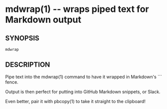 mdwrap(1) -- wraps piped text for Markdown output
=================================================

## SYNOPSIS

`mdwrap`

## DESCRIPTION

Pipe text into the mdwrap(1) command to have it wrapped in Markdown's \`\`\` fence.

Output is then perfect for putting into GitHub Markdown snippets, or Slack.

Even better, pair it with pbcopy(1) to take it straight to the clipboard!


[SYNOPSIS]: #SYNOPSIS "SYNOPSIS"
[DESCRIPTION]: #DESCRIPTION "DESCRIPTION"


[28point8(1)]: 28point8.1.html
[anycopy(1)]: anycopy.1.html
[anypaste(1)]: anypaste.1.html
[breakpt-test(1)]: breakpt-test.1.html
[breakpt(1)]: breakpt.1.html
[chcase(1)]: chcase.1.html
[colourtest(1)]: colourtest.1.html
[divider(1)]: divider.1.html
[ellipse(1)]: ellipse.1.html
[fn(1)]: fn.1.html
[git-develop(1)]: git-develop.1.html
[git-push-all(1)]: git-push-all.1.html
[gravatar(1)]: gravatar.1.html
[gz(1)]: gz.1.html
[ipgrep(1)]: ipgrep.1.html
[mansi(1)]: mansi.1.html
[mdwrap(1)]: mdwrap.1.html
[movieme(1)]: movieme.1.html
[nps(1)]: nps.1.html
[nuname(1)]: nuname.1.html
[onchange(1)]: onchange.1.html
[pycturetube(1)]: pycturetube.1.html
[returnOneOf(1)]: returnOneOf.1.html
[selfie(1)]: selfie.1.html
[shttp(1)]: shttp.1.html
[simplify(1)]: simplify.1.html
[sshmux(1)]: sshmux.1.html
[tminus(1)]: tminus.1.html
[tmx(1)]: tmx.1.html
[untar(1)]: untar.1.html
[xbmcplay(1)]: xbmcplay.1.html
[xbmcqueue(1)]: xbmcqueue.1.html
[zdate(1)]: zdate.1.html
